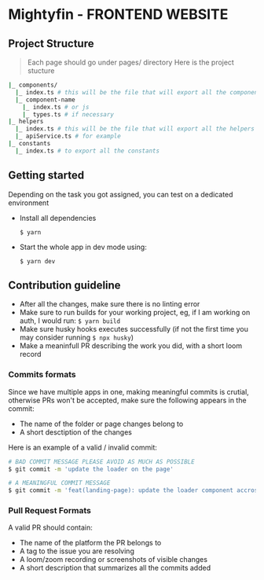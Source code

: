 # Mightyfin - FRONTEND WEBSITE

## Project Structure

> Each page should go under pages/ directory
> Here is the project stucture

```bash
|_ components/
  |_ index.ts # this will be the file that will export all the components, but each component should have a folder like
  |_ component-name
    |_ index.ts # or js
    |_ types.ts # if necessary
|_ helpers
  |_ index.ts # this will be the file that will export all the helpers functions and classes, but each component should have a folder or file
  |_ apiService.ts # for example
|_ constants
  |_ index.ts # to export all the constants
```

## Getting started

Depending on the task you got assigned, you can test on a dedicated environment

- Install all dependencies

  `$ yarn`

- Start the whole app in dev mode using:

  `$ yarn dev`

## Contribution guideline

- After all the changes, make sure there is no linting error
- Make sure to run builds for your working project, eg, if I am working on auth, I would run: `$ yarn build`
- Make sure husky hooks executes successfully (if not the first time you may consider running `$ npx husky`)
- Make a meaninfull PR describing the work you did, with a short loom record

### Commits formats

Since we have multiple apps in one, making meaningful commits is crutial, otherwise PRs won't be accepted, make sure the following appears in the commit:

- The name of the folder or page changes belong to
- A short desctiption of the changes

Here is an example of a valid / invalid commit:

```bash
# BAD COMMIT MESSAGE PLEASE AVOID AS MUCH AS POSSIBLE
$ git commit -m 'update the loader on the page'

# A MEANINGFUL COMMIT MESSAGE
$ git commit -m 'feat(landing-page): update the loader component accross the landing page'

```

### Pull Request Formats

A valid PR should contain:

- The name of the platform the PR belongs to
- A tag to the issue you are resolving
- A loom/zoom recording or screenshots of visible changes
- A short description that summarizes all the commits added
